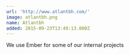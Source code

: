 ```yaml
---
url: 'http://www.atlantbh.com/'
image: atlantbh.png
name: Atlantbh
added: 2015-09-23T13:49:13.000Z
---
```

We use Ember for some of our internal projects